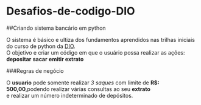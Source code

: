 # Desafios-de-codigo-DIO
##Criando sistema bancário em python

O sistema é básico e ultiza dos fundamentos aprendidos nas trilhas iniciais do curso de python da [DIO](https://github.com/digitalinnovationone).<br/>
O objetivo e criar um código em que o usuário possa realizar as ações: **depositar** **sacar** **emitir extrato** <br/> 

###Regras de negócio

O **usuario** pode somente realizar _3 saques_ com limite de **R$: 500,00**,podendo realizar várias consultas ao seu **extrato** <br/>
e realizar um número indeterminado de depósitos.







